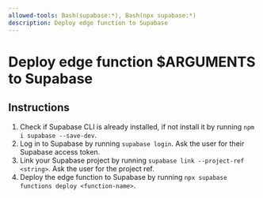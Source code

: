 ```yaml
---
allowed-tools: Bash(supabase:*), Bash(npx supabase:*)
description: Deploy edge function to Supabase
---
```


# Deploy edge function $ARGUMENTS to Supabase

## Instructions

1) Check if Supabase CLI is already installed, if not install it by running `npm i supabase --save-dev`.
2) Log in to Supabase by running `supabase login`. Ask the user for their Supabase access token.
3) Link your Supabase project by running `supabase link --project-ref <string>`. Ask the user for the project ref.
4) Deploy the edge function to Supabase by running `npx supabase functions deploy <function-name>`.